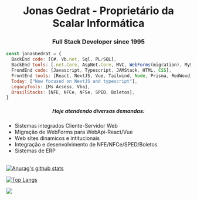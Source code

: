 <h1 align="center">
   Jonas Gedrat - Proprietário da Scalar Informática
</h1>

<h3 align="center">Full Stack Developer since 1995</h3>

```javascript
const jonasGedrat = {
  BackEnd code: [C#, Vb.net, Sql, PL/SQL],
  BackEnd tools: [.net.Core, AspNet.Core, MVC, WebForms(migration), MySql, MSSQL, Oracle],  
  FrondEnd code: [Javascript, Typescript, JAMStack, HTML, CSS],
  FrontEnd tools: [React, NextJS, Vue, Tailwind, Node, Prisma, RedWood],  
  Today: ["Now focused on NextJS and typescript"],
  LegacyTools: [Ms Acsess, Vba],
  BrasilStacks: [NFE, NFCe, NFSe, SPED, Boletos],  
}
```

<h5 align="center">Hoje atendendo diversas demandas:</h5>
<ul>
  <li>Sistemas integrados Cliente-Servidor Web</li>
  <li>Migração de WebForms para WebApi-React/Vue </li>
  <li>Web sites dinamicos e intitucionais</li>
  <li>Integração e desenvolvimento de NFE/NFCe/SPED/Boletos</li>
  <li>Sistemas de ERP</li>
</ul>


<br/>[![Anurag's github stats](https://github-readme-stats.vercel.app/api?username=scalarerp&count_private=true&count_private=true&theme=tokyonight&show_icons=true)](https://github.com/anuraghazra/github-readme-stats)

[![Top Langs](https://github-readme-stats.vercel.app/api/top-langs/?username=scalarerp&layout=compact&theme=tokyonight)](https://github.com/anuraghazra/github-readme-stats)

![](https://visitor-badge.glitch.me/badge?page_id=scalarerp.scalarerp)

<!-- [![ReadMe Card](https://github-readme-stats.vercel.app/api/pin/?username=scalarerp&repo=scalarerp)](https://github.com/anuraghazra/github-readme-stats) -->



